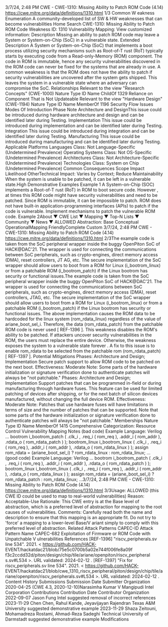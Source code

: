 3/7/24, 2:48 PM CWE - CWE-1310: Missing Ability to Patch ROM Code (4.14)
https://cwe.mitre.org/data/deﬁnitions/1310.html 1/3
Common W eakness Enumeration
A community-developed list of SW & HW weaknesses that can become
vulnerabilities
Home Search
CWE-1310: Missing Ability to Patch ROM Code
Weakness ID: 1310
Vulnerability Mapping: 
View customized information:
 Description
Missing an ability to patch ROM code may leave a System or System-on-Chip (SoC) in a vulnerable state.
 Extended Description
A System or System-on-Chip (SoC) that implements a boot process utilizing security mechanisms such as Root-of-T rust (RoT)
typically starts by executing code from a Read-only-Memory (ROM) component. The code in ROM is immutable, hence any security
vulnerabilities discovered in the ROM code can never be fixed for the systems that are already in use.
A common weakness is that the ROM does not have the ability to patch if security vulnerabilities are uncovered after the system gets
shipped. This leaves the system in a vulnerable state where an adversary can compromise the SoC.
 Relationships
 Relevant to the view "Research Concepts" (CWE-1000)
Nature Type ID Name
ChildOf 1329 Reliance on Component That is Not Updateable
 Relevant to the view "Hardware Design" (CWE-1194)
Nature Type ID Name
MemberOf 1196 Security Flow Issues
 Modes Of Introduction
Phase Note
Architecture and DesignThis issue could be introduced during hardware architecture and design and can be identified later
during Testing.
Implementation This issue could be introduced during implementation and can be identified later during Testing.
Integration This issue could be introduced during integration and can be identified later during Testing.
Manufacturing This issue could be introduced during manufacturing and can be identified later during Testing.
 Applicable Platforms
Languages
Class: Not Language-Specific (Undetermined Prevalence)
Operating Systems
Class: Not OS-Specific (Undetermined Prevalence)
Architectures
Class: Not Architecture-Specific (Undetermined Prevalence)
Technologies
Class: System on Chip (Undetermined Prevalence)
 Common Consequences
Scope Impact Likelihood
OtherTechnical Impact: Varies by Context; Reduce Maintainability
When the system is unable to be patched, it can be left in a vulnerable state.High
 Demonstrative Examples
Example 1
A System-on-Chip (SOC) implements a Root-of-T rust (RoT) in ROM to boot secure code. However , at times this ROM code might
have security vulnerabilities and need to be patched. Since ROM is immutable, it can be impossible to patch.
ROM does not have built-in application-programming interfaces (APIs) to patch if the code is vulnerable. Implement mechanisms to
patch the vulnerable ROM code.
Example 2About ▼ CWE List ▼ Mapping ▼ Top-N Lists ▼ Community ▼ News ▼
ALLOWED
Abstraction: Base
Conceptual OperationalMapping
FriendlyComplete Custom
3/7/24, 2:48 PM CWE - CWE-1310: Missing Ability to Patch ROM Code (4.14)
https://cwe.mitre.org/data/deﬁnitions/1310.html 2/3The example code is taken from the SoC peripheral wrapper inside the buggy OpenPiton SoC of HACK@DAC'21. The wrapper is
used for connecting the communications between SoC peripherals, such as crypto-engines, direct memory access (DMA), reset
controllers, JT AG, etc. The secure implementation of the SoC wrapper should allow users to boot from a ROM for Linux
(i\_bootrom\_linux) or from a patchable ROM (i\_bootrom\_patch) if the Linux bootrom has security or functional issues.The example
code is taken from the SoC peripheral wrapper inside the buggy OpenPiton SoC of HACK@DAC'21. The wrapper is used for
connecting the communications between SoC peripherals, such as crypto-engines, direct memory access (DMA), reset controllers,
JTAG, etc. The secure implementation of the SoC wrapper should allow users to boot from a ROM for Linux (i\_bootrom\_linux) or from
a patchable ROM (i\_bootrom\_patch) if the Linux bootrom has security or functional issues.
The above implementation causes the ROM data to be hardcoded for the linux system (rom\_rdata\_linux) regardless of the value of
ariane\_boot\_sel\_i. Therefore, the data (rom\_rdata\_patch) from the patchable ROM code is never used [ REF-1396 ].
This weakness disables the ROM's ability to be patched. If attackers uncover security vulnerabilities in the ROM, the users must
replace the entire device. Otherwise, the weakness exposes the system to a vulnerable state forever .
A fix to this issue is to enable rom\_rdata to be selected from the patchable rom (rom\_rdata\_patch) [ REF-1397 ].
 Potential Mitigations
Phases: Architecture and Design; Implementation
Secure patch support to allow ROM code to be patched on the next boot.
Effectiveness: Moderate
Note: Some parts of the hardware initialization or signature verification done to authenticate patches will always be "not
patchable."
Phases: Architecture and Design; Implementation
Support patches that can be programmed in-field or during manufacturing through hardware fuses. This feature can be used for
limited patching of devices after shipping, or for the next batch of silicon devices manufactured, without changing the full device
ROM.
Effectiveness: Moderate
Note: Patches that use hardware fuses will have limitations in terms of size and the number of patches that can be supported.
Note that some parts of the hardware initialization or signature verification done to authenticate patches will always be "not
patchable."
 Memberships
Nature Type ID Name
MemberOf 1415 Comprehensive Categorization: Resource Control
 Vulnerability Mapping Notes
(bad code) Example Language: Verilog 
...
bootrom i\_bootrom\_patch (
.clk\_i ,
.req\_i ( rom\_req ),
.addr\_i ( rom\_addr ),
.rdata\_o ( rom\_rdata\_patch )
);
bootrom\_linux i\_bootrom\_linux (
.clk\_i ,
.req\_i ( rom\_req ),
.addr\_i ( rom\_addr ),
.rdata\_o ( rom\_rdata\_linux )
);
assign rom\_rdata = (ariane\_boot\_sel\_i) ? rom\_rdata\_linux : rom\_rdata\_linux;
...
(good code) Example Language: Verilog 
...
bootrom i\_bootrom\_patch (
.clk\_i ,
.req\_i ( rom\_req ),
.addr\_i ( rom\_addr ),
.rdata\_o ( rom\_rdata\_patch )
);
bootrom\_linux i\_bootrom\_linux (
.clk\_i ,
.req\_i ( rom\_req ),
.addr\_i ( rom\_addr ),
.rdata\_o ( rom\_rdata\_linux )
);
assign rom\_rdata = (ariane\_boot\_sel\_i) ? rom\_rdata\_patch : rom\_rdata\_linux;
...3/7/24, 2:48 PM CWE - CWE-1310: Missing Ability to Patch ROM Code (4.14)
https://cwe.mitre.org/data/deﬁnitions/1310.html 3/3Usage: ALLOWED (this CWE ID could be used to map to real-world vulnerabilities)
Reason: Acceptable-Use
Rationale:
This CWE entry is at the Base level of abstraction, which is a preferred level of abstraction for mapping to the root causes of
vulnerabilities.
Comments:
Carefully read both the name and description to ensure that this mapping is an appropriate fit. Do not try to 'force' a mapping to a
lower-level Base/V ariant simply to comply with this preferred level of abstraction.
 Related Attack Patterns
CAPEC-ID Attack Pattern Name
CAPEC-682 Exploitation of Firmware or ROM Code with Unpatchable V ulnerabilities
 References
[REF-1396] "riscv\_peripherals.sv line 534". 2021. < https://github.com/HACK-
EVENT/hackatdac21/blob/75e5c0700b5a02e744f006fe8a09f f3c2ccdd32d/piton/design/chip/tile/ariane/openpiton/riscv\_peripheral
s.sv#L534 >. URL validated: 2024-02-12 .
[REF-1397] "Fix for riscv\_peripherals.sv line 534". 2021. < https://github.com/HACK-
EVENT/hackatdac21/blob/cwe\_1310\_riscv\_peripheral/piton/design/chip/tile/ariane/openpiton/riscv\_peripherals.sv#L534 >. URL
validated: 2024-02-12 .
 Content History
 Submissions
Submission Date Submitter Organization
2020-04-25
(CWE 4.3, 2020-12-10)Narasimha Kumar V Mangipudi Intel Corporation
 Contributions
Contribution Date Contributor Organization
2022-09-07 Jason Fung Intel
suggested removal of incorrect references
2023-11-29 Chen Chen, Rahul Kande, Jeyavijayan Rajendran Texas A&M University
suggested demonstrative example
2023-11-29 Shaza Zeitouni, Mohamadreza Rostami, Ahmad-Reza Sadeghi Technical University of Darmstadt
suggested demonstrative example
 Modifications